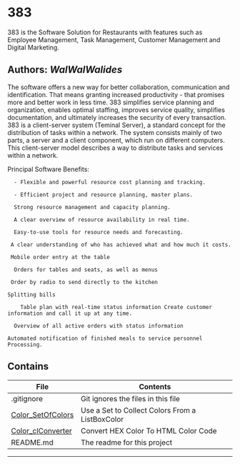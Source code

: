# 383
383 is the Software Solution for Restaurants with features such as Employee Management, Task Management, Customer Management and Digital Marketing.


**Authors:**  *WalWalWalides*
------

The software offers a new way for better collaboration, communication and identification. That means granting increased productivity - that promises more and better work in less time.
383 simplifies service planning and organization, enables optimal staffing, improves service quality, simplifies documentation, and ultimately increases the security of every transaction.
383 is a client-server system (Teminal Server), a standard concept for the distribution of tasks within a network.
The system consists mainly of two parts, a server and a client component, which run on different computers.
This client-server model describes a way to distribute tasks and services within a network.


Principal Software Benefits:

      - Flexible and powerful resource cost planning and tracking.

      - Efficient project and resource planning, master plans.

      Strong resource management and capacity planning.

      A clear overview of resource availability in real time.

      Easy-to-use tools for resource needs and forecasting.

     A clear understanding of who has achieved what and how much it costs.

     Mobile order entry at the table

      Orders for tables and seats, as well as menus

     Order by radio to send directly to the kitchen

    Splitting bills

        Table plan with real-time status information Create customer information and call it up at any time.

      Overview of all active orders with status information

    Automated notification of finished meals to service personnel
    Processing.
    
    


## Contains

| File | Contents | 
| --- | --- |
| .gitignore | Git ignores the files in this file |
|[Color_SetOfColors](https://github.com/walwalwalides/Delphi-Collection-Color/tree/master/Color_SetOfColors)| Use a Set to Collect Colors From a ListBoxColor|
|[Color_clConverter](https://github.com/walwalwalides/Delphi-Collection-Color/tree/master/Color_clConverter)| Convert HEX Color To HTML Color Code|
| README.md | The readme for this project|

------


